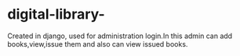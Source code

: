 # digital-library-
Created in django, used for administration login.In this admin can add books,view,issue them and also can view issued books.
